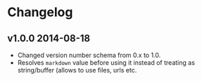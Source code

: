 # Changelog

## v1.0.0 2014-08-18

  * Changed version number schema from 0.x to 1.0.
  * Resolves `markdown` value before using it instead of treating as string/buffer (allows to use files, urls etc.